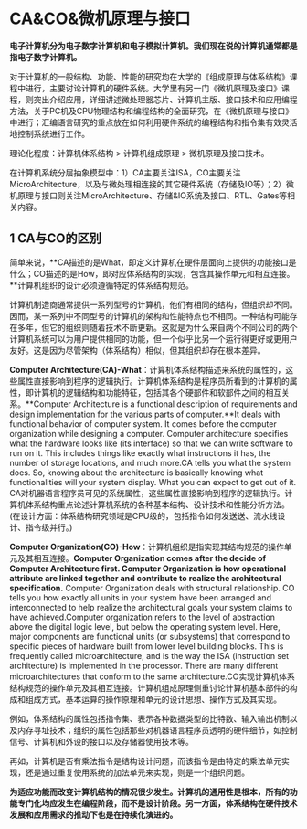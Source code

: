 ﻿# CA&CO&微机原理与接口

**电子计算机分为电子数字计算机和电子模拟计算机。我们现在说的计算机通常都是指电子数字计算机。**

对于计算机的一般结构、功能、性能的研究均在大学的《组成原理与体系结构》课程中进行，主要讨论计算机的硬件系统。大学里有另一门《微机原理及接口》课程，则突出介绍应用，详细讲述微处理器芯片、计算机主版、接口技术和应用编程方法，关于PC机及CPU物理结构和编程结构的全面研究，在《微机原理与接口》中进行；汇编语言研究的重点放在如何利用硬件系统的编程结构和指令集有效灵活地控制系统进行工作。

理论化程度：计算机体系结构 > 计算机组成原理 > 微机原理及接口技术。

在计算机系统分层抽象模型中：1）CA主要关注ISA，CO主要关注MicroArchitecture，以及与微处理相连接的其它硬件系统（存储及IO等）；2）微机原理与接口则关注MicroArchitecture、存储&IO系统及接口、RTL、Gates等相关内容。

## 1 CA与CO的区别 ##

简单来说，**CA描述的是What，即定义计算机在硬件层面向上提供的功能接口是什么；CO描述的是How，即对应体系结构的实现，包含其操作单元和相互连接。**计算机组织的设计必须遵循特定的体系结构规范。

计算机制造商通常提供一系列型号的计算机，他们有相同的结构，但组织却不同。因而，某一系列中不同型号的计算机的架构和性能特点也不相同。一种结构可能存在多年，但它的组织则随着技术不断更新。这就是为什么来自两个不同公司的两个计算机系统可以为用户提供相同的功能，但一个似乎比另一个运行得更好或更用户友好。这是因为尽管架构（体系结构）相似，但其组织却存在根本差异。

**Computer Architecture(CA)-What**：计算机体系结构描述来系统的属性的，这些属性直接影响到程序的逻辑执行。计算机体系结构是程序员所看到的计算机的属性，即计算机的逻辑结构和功能特征，包括其各个硬部件和软部件之间的相互关系。**Computer Architecture is a functional description of requirements and design implementation for the various parts of computer.**It deals with functional behavior of computer system. It comes before the computer organization while designing a computer.  Computer architecture specifies what the hardware looks like (its interface) so that we can write software to run on it. This includes things like exactly what instructions it has, the number of storage locations, and much more.CA tells you what the system does. So, knowing about the architecture is basically knowing what functionalities will your system display. What you can expect to get out of it. CA对机器语言程序员可见的系统属性，这些属性直接影响到程序的逻辑执行。计算机体系结构重点论述计算机系统的各种基本结构、设计技术和性能分析方法。(在设计方面：体系结构研究领域是CPU级的，包括指令如何发送送、流水线设计、指令级并行。)

**Computer Organization(CO)-How**：计算机组织是指实现其结构规范的操作单元及其相互连接。**Computer Organization comes after the decide of Computer Architecture first. Computer Organization is how operational attribute are linked together and contribute to realize the architectural specification.** Computer Organization deals with structural relationship.  CO tells you how exactly all units in your system have been arranged and interconnected to help realize the architectural goals your system claims to have achieved.Computer organization refers to the level of abstraction above the digital logic level, but below the operating system level. Here, major components are functional units (or subsystems) that correspond to specific pieces of hardware built from lower level building blocks. This is frequently called microarchitecture, and is the way the ISA (instruction set architecture) is implemented in the processor. There are many different microarchitectures that conform to the same architecture.CO实现计算机体系结构规范的操作单元及其相互连接。计算机组成原理侧重讨论计算机基本部件的构成和组成方式，基本运算的操作原理和单元的设计思想、操作方式及其实现。


例如，体系结构的属性包括指令集、表示各种数据类型的比特数、输入输出机制以及内存寻址技术；组织的属性包括那些对机器语言程序员透明的硬件细节，如控制信号、计算机和外设的接口以及存储器使用技术等。

再如，计算机是否有乘法指令是结构设计问题，而该指令是由特定的乘法单元实现，还是通过重复使用系统的加法单元来实现，则是一个组织问题。

**为适应功能而改变计算机结构的情况很少发生。计算机的通用性是根本，所有的功能专门化均应发生在编程阶段，而不是设计阶段。另一方面，体系结构在硬件技术发展和应用需求的推动下也是在持续化演进的。**
